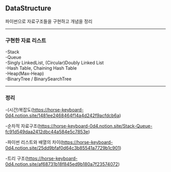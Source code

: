 ## DataStructure
파이썬으로 자료구조들을 구현하고 개념을 정리


---


### 구현한 자료 리스트

-Stack
<br/>
-Queue
<br/>
-Singly LinkedList, (Circular)Doubly Linked List
<br/>
-Hash Table, Chaining Hash Table
<br/>
-Heap(Max-Heap)
<br/>
-BinaryTree / BinarySearchTree



---


### 정리
-(시간)복잡도(https://horse-keyboard-0d4.notion.site/1481ee2468464f14a4d242f9acfdcb6a)


-순차적 자료구조(https://horse-keyboard-0d4.notion.site/Stack-Queue-fc91d549daa2412dbc44a584e5c7853e)


-파이썬 리스트와 배열의 차이(https://horse-keyboard-0d4.notion.site/25dd9bfaf0d64c3b85541a7729b1c901)


-트리 구조(https://horse-keyboard-0d4.notion.site/af68731b18f845ed9b180a7f23574072)